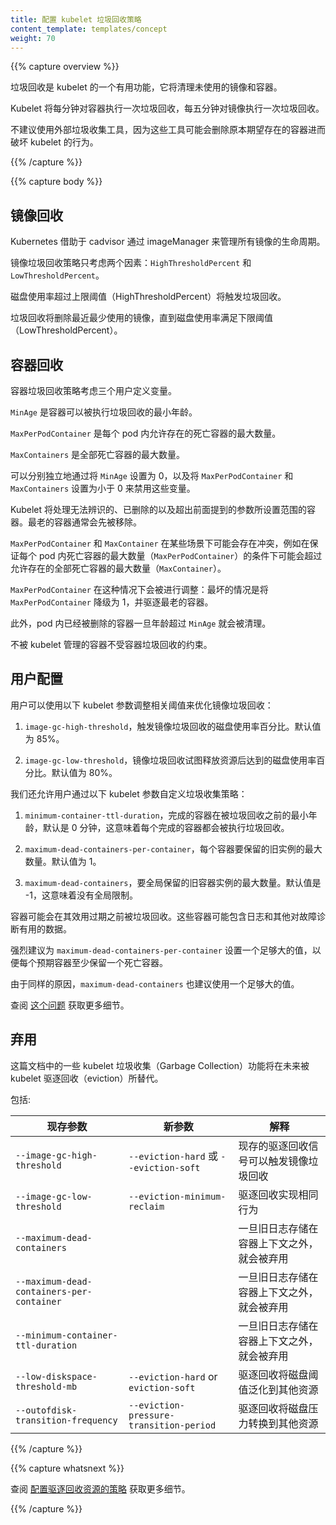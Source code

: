 ```yaml
---
title: 配置 kubelet 垃圾回收策略
content_template: templates/concept
weight: 70
---
```


<!--
---
title: Configuring kubelet Garbage Collection
content_template: templates/concept
weight: 70
---
-->

{{% capture overview %}}

垃圾回收是 kubelet 的一个有用功能，它将清理未使用的镜像和容器。

<!--
Garbage collection is a helpful function of kubelet that will clean up unused images and unused containers. 
-->

Kubelet 将每分钟对容器执行一次垃圾回收，每五分钟对镜像执行一次垃圾回收。

<!--
Kubelet will perform garbage collection for containers every minute and garbage collection for images every five minutes.
-->

不建议使用外部垃圾收集工具，因为这些工具可能会删除原本期望存在的容器进而破坏 kubelet 的行为。

<!--
External garbage collection tools are not recommended as these tools can potentially break the behavior of kubelet by removing containers expected to exist.
-->

{{% /capture %}}


{{% capture body %}}

## 镜像回收

<!--
## Image Collection
-->

Kubernetes 借助于 cadvisor 通过 imageManager 来管理所有镜像的生命周期。

<!--
Kubernetes manages lifecycle of all images through imageManager, with the cooperation
of cadvisor.
-->

镜像垃圾回收策略只考虑两个因素：`HighThresholdPercent` 和 `LowThresholdPercent`。

<!--
The policy for garbage collecting images takes two factors into consideration:
`HighThresholdPercent` and `LowThresholdPercent`.
-->

磁盘使用率超过上限阈值（HighThresholdPercent）将触发垃圾回收。

<!--
Disk usage above the high threshold will trigger garbage collection.
-->

垃圾回收将删除最近最少使用的镜像，直到磁盘使用率满足下限阈值（LowThresholdPercent）。

<!--
The garbage collection will delete least recently used images until the low
threshold has been met.
-->

## 容器回收

<!--
## Container Collection
-->

容器垃圾回收策略考虑三个用户定义变量。

<!--
The policy for garbage collecting containers considers three user-defined variables.
-->

`MinAge` 是容器可以被执行垃圾回收的最小年龄。

<!--
`MinAge` is the minimum age at which a container can be garbage collected.
-->

`MaxPerPodContainer` 是每个 pod 内允许存在的死亡容器的最大数量。

<!--
`MaxPerPodContainer` is the maximum number of dead containers every single
pod (UID, container name) pair is allowed to have.
-->

`MaxContainers` 是全部死亡容器的最大数量。

<!--
`MaxContainers` is the maximum number of total dead containers. 
-->

可以分别独立地通过将 `MinAge` 设置为 0，以及将 `MaxPerPodContainer` 和 `MaxContainers` 设置为小于 0 来禁用这些变量。

<!--
These variables can be individually disabled by setting `MinAge` to zero and setting `MaxPerPodContainer` and `MaxContainers` respectively to less than zero.
-->

Kubelet 将处理无法辨识的、已删除的以及超出前面提到的参数所设置范围的容器。最老的容器通常会先被移除。

<!--
Kubelet will act on containers that are unidentified, deleted, or outside of the boundaries set by the previously mentioned flags. The oldest containers will generally be removed first.
-->

`MaxPerPodContainer` 和 `MaxContainer` 在某些场景下可能会存在冲突，例如在保证每个 pod 内死亡容器的最大数量（`MaxPerPodContainer`）的条件下可能会超过允许存在的全部死亡容器的最大数量（`MaxContainer`）。

<!--
`MaxPerPodContainer` and `MaxContainer` may potentially conflict with each other in situations where retaining the maximum number of containers per pod (`MaxPerPodContainer`) would go outside the allowable range of global dead containers (`MaxContainers`). 
-->

`MaxPerPodContainer` 在这种情况下会被进行调整：最坏的情况是将 `MaxPerPodContainer` 降级为 1，并驱逐最老的容器。

<!--
`MaxPerPodContainer` would be adjusted in this situation: A worst case scenario would be to downgrade `MaxPerPodContainer` to 1 and evict the oldest containers.
-->

此外，pod 内已经被删除的容器一旦年龄超过 `MinAge` 就会被清理。

<!--
Additionally, containers owned by pods that have been deleted are removed once they are older than `MinAge`.
-->

不被 kubelet 管理的容器不受容器垃圾回收的约束。

<!--
Containers that are not managed by kubelet are not subject to container garbage collection.
-->

## 用户配置

<!--
## User Configuration
-->

用户可以使用以下 kubelet 参数调整相关阈值来优化镜像垃圾回收：

<!--
Users can adjust the following thresholds to tune image garbage collection with the following kubelet flags :
-->

1. `image-gc-high-threshold`，触发镜像垃圾回收的磁盘使用率百分比。默认值为 85%。

    <!--
    1.`image-gc-high-threshold`, the percent of disk usage which triggers image garbage collection.
    Default is 85%.
    -->

2. `image-gc-low-threshold`，镜像垃圾回收试图释放资源后达到的磁盘使用率百分比。默认值为 80%。

    <!--
    2.`image-gc-low-threshold`, the percent of disk usage to which image garbage collection attempts
    to free. Default is 80%.
    -->

我们还允许用户通过以下 kubelet 参数自定义垃圾收集策略：

<!--
We also allow users to customize garbage collection policy through the following kubelet flags:
-->

1. `minimum-container-ttl-duration`，完成的容器在被垃圾回收之前的最小年龄，默认是 0 分钟，这意味着每个完成的容器都会被执行垃圾回收。

    <!--
    1.`minimum-container-ttl-duration`, minimum age for a finished container before it is
    garbage collected. Default is 0 minute, which means every finished container will be garbage collected.
    -->

2. `maximum-dead-containers-per-container`，每个容器要保留的旧实例的最大数量。默认值为 1。

    <!--
    2.`maximum-dead-containers-per-container`, maximum number of old instances to be retained
    per container. Default is 1.
    -->

3. `maximum-dead-containers`，要全局保留的旧容器实例的最大数量。默认值是 -1，这意味着没有全局限制。

    <!--
    3.`maximum-dead-containers`, maximum number of old instances of containers to retain globally.
    Default is -1, which means there is no global limit.
    -->

容器可能会在其效用过期之前被垃圾回收。这些容器可能包含日志和其他对故障诊断有用的数据。

<!--
Containers can potentially be garbage collected before their usefulness has expired. These containers
can contain logs and other data that can be useful for troubleshooting.
-->

强烈建议为 `maximum-dead-containers-per-container` 设置一个足够大的值，以便每个预期容器至少保留一个死亡容器。

<!--
A sufficiently large value for `maximum-dead-containers-per-container` is highly recommended 
to allow at least 1 dead container to be retained per expected container.
-->

由于同样的原因，`maximum-dead-containers` 也建议使用一个足够大的值。

<!--
A larger value for `maximum-dead-containers` is also recommended for a similar reason.
-->

查阅 [这个问题](https://github.com/kubernetes/kubernetes/issues/13287) 获取更多细节。

<!--
See [this issue](https://github.com/kubernetes/kubernetes/issues/13287) for more details.
-->

## 弃用

<!--
## Deprecation
-->

这篇文档中的一些 kubelet 垃圾收集（Garbage Collection）功能将在未来被 kubelet 驱逐回收（eviction）所替代。

<!--
Some kubelet Garbage Collection features in this doc will be replaced by kubelet eviction in the future.
-->

包括:

| 现存参数 | 新参数 | 解释 |
| ------------- | -------- | --------- |
| `--image-gc-high-threshold` | `--eviction-hard` 或 `--eviction-soft` | 现存的驱逐回收信号可以触发镜像垃圾回收 |
| `--image-gc-low-threshold` | `--eviction-minimum-reclaim` | 驱逐回收实现相同行为 |
| `--maximum-dead-containers` | | 一旦旧日志存储在容器上下文之外，就会被弃用 |
| `--maximum-dead-containers-per-container` | | 一旦旧日志存储在容器上下文之外，就会被弃用 |
| `--minimum-container-ttl-duration` | | 一旦旧日志存储在容器上下文之外，就会被弃用 |
| `--low-diskspace-threshold-mb` | `--eviction-hard` or `eviction-soft` | 驱逐回收将磁盘阈值泛化到其他资源 |
| `--outofdisk-transition-frequency` | `--eviction-pressure-transition-period` | 驱逐回收将磁盘压力转换到其他资源 |

<!--
Including:

| Existing Flag | New Flag | Rationale |
| ------------- | -------- | --------- |
| `--image-gc-high-threshold` | `--eviction-hard` or `--eviction-soft` | existing eviction signals can trigger image garbage collection |
| `--image-gc-low-threshold` | `--eviction-minimum-reclaim` | eviction reclaims achieve the same behavior |
| `--maximum-dead-containers` | | deprecated once old logs are stored outside of container's context |
| `--maximum-dead-containers-per-container` | | deprecated once old logs are stored outside of container's context |
| `--minimum-container-ttl-duration` | | deprecated once old logs are stored outside of container's context |
| `--low-diskspace-threshold-mb` | `--eviction-hard` or `eviction-soft` | eviction generalizes disk thresholds to other resources |
| `--outofdisk-transition-frequency` | `--eviction-pressure-transition-period` | eviction generalizes disk pressure transition to other resources |
-->

{{% /capture %}}

{{% capture whatsnext %}}

查阅 [配置驱逐回收资源的策略](/docs/tasks/administer-cluster/out-of-resource/) 获取更多细节。

<!--
See [Configuring Out Of Resource Handling](/docs/tasks/administer-cluster/out-of-resource/) for more details.
-->

{{% /capture %}}
